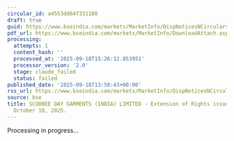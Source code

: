 ```yaml
---
circular_id: a4553dd64f331108
draft: true
guid: https://www.bseindia.com/markets/MarketInfo/DispNoticesNCirculars.aspx?Noticeid={147A7950-5385-493A-8DB4-2C97A150A17D}&noticeno=20250918-50&dt=09/18/2025&icount=50&totcount=61&flag=0
pdf_url: https://www.bseindia.com/markets/MarketInfo/DownloadAttach.aspx?id=20250918-50&attachedId=2eed7c7b-414a-4c63-9a69-9eeb6de1b07c
processing:
  attempts: 1
  content_hash: ''
  processed_at: '2025-09-18T15:26:12.853951'
  processor_version: '2.0'
  stage: claude_failed
  status: failed
published_date: '2025-09-18T13:58:43+00:00'
rss_url: https://www.bseindia.com/markets/MarketInfo/DispNoticesNCirculars.aspx?Noticeid={147A7950-5385-493A-8DB4-2C97A150A17D}&noticeno=20250918-50&dt=09/18/2025&icount=50&totcount=61&flag=0
source: bse
title: SCOOBEE DAY GARMENTS (INDIA) LIMITED - Extension of Rights issue up to Friday,
  October 10, 2025.
---
```


Processing in progress...